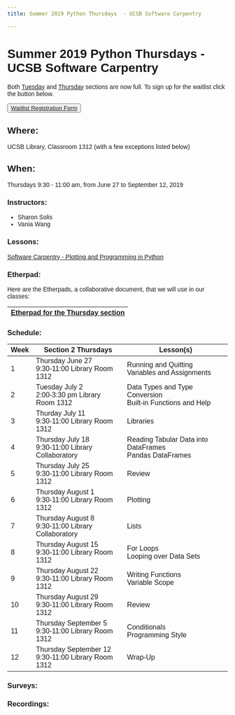 ```yaml
---
title: Summer 2019 Python Thursdays  - UCSB Software Carpentry

---
```

<style> body {font-family: sans-serif;}</style>
<link rel="stylesheet" href="https://stackpath.bootstrapcdn.com/bootstrap/4.3.1/css/bootstrap.min.css" integrity="sha384-ggOyR0iXCbMQv3Xipma34MD+dH/1fQ784/j6cY/iJTQUOhcWr7x9JvoRxT2MZw1T" crossorigin="anonymous">
<div class="container">

# Summer 2019 Python Thursdays  - UCSB Software Carpentry
Both [Tuesday](https://ucsbcarpentry.github.io/2019-summer-tuesday/) and [Thursday](https://ucsbcarpentry.github.io/2019-summer-thursday/) sections are now full. To sign up for the waitlist click the button below.

<button>[Waitlist Registration Form](https://docs.google.com/forms/d/e/1FAIpQLSeefc5qKvOl-DmUqTR9I5WQkU1_rtvGlXX_3SfAUmIUTNyzQQ/viewform?usp=sf_link)</button>

## Where:
UCSB Library, Classroom 1312 (with a few exceptions listed below)
  
## When:  
Thursdays 9:30 - 11:00 am, from June 27 to September 12, 2019

### Instructors:
  - Sharon Solis
  - Vania Wang

### Lessons:
   [Software Carpentry - Plotting and Programming in Python](https://swcarpentry.github.io/python-novice-gapminder/)

### Etherpad:
Here are the Etherpads, a collaborative document, that we will use in our classes:

| [Etherpad for the Thursday section](https://pad.carpentries.org/ucsb-summer19-python-thurs)|
| ---- |

### Schedule:

| Week | Section 2   Thursdays                                            | Lesson(s)                                                      |
| ---- | ---------------------------------------------------------------- | ---------------------------------------------------------------|
| 1    | Thursday June 27      <br> 9:30-11:00    Library Room 1312       | Running and Quitting <br> Variables and Assignments            |
| 2    | Tuesday July      2   <br> 2:00-3:30 pm  Library Room 1312       | Data Types and Type Conversion <br> Built-in Functions and Help|
| 3    | Thurday July       11 <br> 9:30-11:00    Library Room 1312       | Libraries                                                      |
| 4    | Thursday July      18 <br> 9:30-11:00    Library Collaboratory   | Reading Tabular Data into DataFrames <br> Pandas DataFrames    |
| 5    | Thursday July      25 <br> 9:30-11:00    Library Room 1312       | Review                                                         |
| 6    | Thursday August    1  <br> 9:30-11:00    Library Room 1312       | Plotting                                                       |
| 7    | Thursday August    8  <br> 9:30-11:00    Library Collaboratory   | Lists                                                          |
| 8    | Thursday August    15 <br> 9:30-11:00    Library Room 1312       | For Loops <br> Looping over Data Sets                          |
| 9    | Thursday August    22 <br> 9:30-11:00    Library Room 1312       | Writing Functions <br> Variable Scope                          |
| 10   | Thursday August    29 <br> 9:30-11:00    Library Room 1312       | Review                                                         |
| 11   | Thursday September 5  <br> 9:30-11:00    Library Room 1312       | Conditionals <br> Programming Style                            |
| 12   | Thursday September 12 <br> 9:30-11:00    Library Room 1312       | Wrap-Up                                                        |



### Surveys:

### Recordings:


</div>
